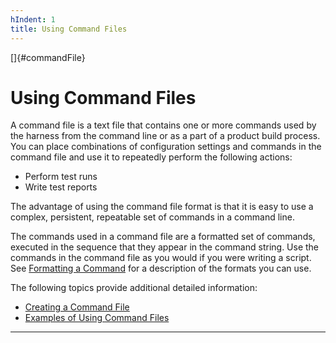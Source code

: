 ```yaml
---
hIndent: 1
title: Using Command Files
---
```


[]{#commandFile}

# Using Command Files

A command file is a text file that contains one or more commands used by the harness from the
command line or as a part of a product build process. You can place combinations of configuration
settings and commands in the command file and use it to repeatedly perform the following actions:

-   Perform test runs
-   Write test reports

The advantage of using the command file format is that it is easy to use a complex, persistent,
repeatable set of commands in a command line.

The commands used in a command file are a formatted set of commands, executed in the sequence that
they appear in the command string. Use the commands in the command file as you would if you were
writing a script. See [Formatting a Command](formatCommands.html) for a description of the formats
you can use.

The following topics provide additional detailed information:

-   [Creating a Command File](creatingCommandFile.html)
-   [Examples of Using Command Files](examplesCommandFile.html)

----------------------------------------------------------------------------------------------------


